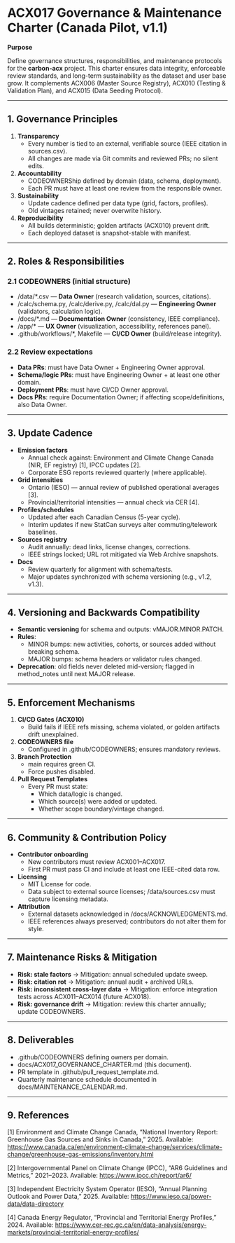 # **ACX017 Governance & Maintenance Charter (Canada Pilot, v1.1)**

**Purpose**

Define governance structures, responsibilities, and maintenance protocols for the **carbon-acx** project. This charter ensures data integrity, enforceable review standards, and long-term sustainability as the dataset and user base grow. It complements ACX006 (Master Source Registry), ACX010 (Testing & Validation Plan), and ACX015 (Data Seeding Protocol).

***

## **1. Governance Principles**

1. **Transparency**
    - Every number is tied to an external, verifiable source (IEEE citation in sources.csv).
    - All changes are made via Git commits and reviewed PRs; no silent edits.
2. **Accountability**
    - CODEOWNERShip defined by domain (data, schema, deployment).
    - Each PR must have at least one review from the responsible owner.
3. **Sustainability**
    - Update cadence defined per data type (grid, factors, profiles).
    - Old vintages retained; never overwrite history.
4. **Reproducibility**
    - All builds deterministic; golden artifacts (ACX010) prevent drift.
    - Each deployed dataset is snapshot-stable with manifest.

***

## **2. Roles & Responsibilities**

### **2.1 CODEOWNERS (initial structure)**

- /data/*.csv — **Data Owner** (research validation, sources, citations).
- /calc/schema.py, /calc/derive.py, /calc/dal.py — **Engineering Owner** (validators, calculation logic).
- /docs/*.md — **Documentation Owner** (consistency, IEEE compliance).
- /app/* — **UX Owner** (visualization, accessibility, references panel).
- .github/workflows/*, Makefile — **CI/CD Owner** (build/release integrity).

### **2.2 Review expectations**

- **Data PRs**: must have Data Owner + Engineering Owner approval.
- **Schema/logic PRs**: must have Engineering Owner + at least one other domain.
- **Deployment PRs**: must have CI/CD Owner approval.
- **Docs PRs**: require Documentation Owner; if affecting scope/definitions, also Data Owner.

***

## **3. Update Cadence**

- **Emission factors**
    - Annual check against: Environment and Climate Change Canada (NIR, EF registry) [1], IPCC updates [2].
    - Corporate ESG reports reviewed quarterly (where applicable).
- **Grid intensities**
    - Ontario (IESO) — annual review of published operational averages [3].
    - Provincial/territorial intensities — annual check via CER [4].
- **Profiles/schedules**
    - Updated after each Canadian Census (5-year cycle).
    - Interim updates if new StatCan surveys alter commuting/telework baselines.
- **Sources registry**
    - Audit annually: dead links, license changes, corrections.
    - IEEE strings locked; URL rot mitigated via Web Archive snapshots.
- **Docs**
    - Review quarterly for alignment with schema/tests.
    - Major updates synchronized with schema versioning (e.g., v1.2, v1.3).

***

## **4. Versioning and Backwards Compatibility**

- **Semantic versioning** for schema and outputs: vMAJOR.MINOR.PATCH.
- **Rules**:
    - MINOR bumps: new activities, cohorts, or sources added without breaking schema.
    - MAJOR bumps: schema headers or validator rules changed.
- **Deprecation**: old fields never deleted mid-version; flagged in method_notes until next MAJOR release.

***

## **5. Enforcement Mechanisms**

1. **CI/CD Gates (ACX010)**
    - Build fails if IEEE refs missing, schema violated, or golden artifacts drift unexplained.
2. **CODEOWNERS file**
    - Configured in .github/CODEOWNERS; ensures mandatory reviews.
3. **Branch Protection**
    - main requires green CI.
    - Force pushes disabled.
4. **Pull Request Templates**
    - Every PR must state:
        - Which data/logic is changed.
        - Which source(s) were added or updated.
        - Whether scope boundary/vintage changed.

***

## **6. Community & Contribution Policy**

- **Contributor onboarding**
    - New contributors must review ACX001–ACX017.
    - First PR must pass CI and include at least one IEEE-cited data row.
- **Licensing**
    - MIT License for code.
    - Data subject to external source licenses; /data/sources.csv must capture licensing metadata.
- **Attribution**
    - External datasets acknowledged in /docs/ACKNOWLEDGMENTS.md.
    - IEEE references always preserved; contributors do not alter them for style.

***

## **7. Maintenance Risks & Mitigation**

- **Risk: stale factors** → Mitigation: annual scheduled update sweep.
- **Risk: citation rot** → Mitigation: annual audit + archived URLs.
- **Risk: inconsistent cross-layer data** → Mitigation: enforce integration tests across ACX011–ACX014 (future ACX018).
- **Risk: governance drift** → Mitigation: review this charter annually; update CODEOWNERS.

***

## **8. Deliverables**

- .github/CODEOWNERS defining owners per domain.
- docs/ACX017_GOVERNANCE_CHARTER.md (this document).
- PR template in .github/pull_request_template.md.
- Quarterly maintenance schedule documented in docs/MAINTENANCE_CALENDAR.md.

***

## **9. References**

[1] Environment and Climate Change Canada, “National Inventory Report: Greenhouse Gas Sources and Sinks in Canada,” 2025. Available: https://www.canada.ca/en/environment-climate-change/services/climate-change/greenhouse-gas-emissions/inventory.html

[2] Intergovernmental Panel on Climate Change (IPCC), “AR6 Guidelines and Metrics,” 2021–2023. Available: https://www.ipcc.ch/report/ar6/

[3] Independent Electricity System Operator (IESO), “Annual Planning Outlook and Power Data,” 2025. Available: https://www.ieso.ca/power-data/data-directory

[4] Canada Energy Regulator, “Provincial and Territorial Energy Profiles,” 2024. Available: https://www.cer-rec.gc.ca/en/data-analysis/energy-markets/provincial-territorial-energy-profiles/